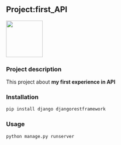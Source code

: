 ## Project:first_API

<img src="https://www.djangoproject.com/m/img/logos/django-logo-negative.png" width="100">

### Project description

This project about **my first experience in API**

### Installation

```bash
pip install django djangorestframework
```

### Usage

```bash
python manage.py runserver
```